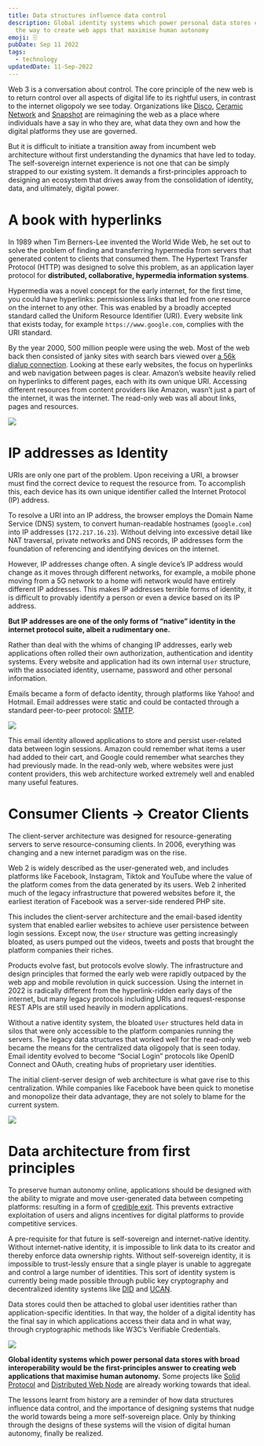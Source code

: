 ```yaml
---
title: Data structures influence data control
description: Global identity systems which power personal data stores could be
  the way to create web apps that maximise human autonomy
emoji: 🗄️
pubDate: Sep 11 2022
tags:
  - technology
updatedDate: 11-Sep-2022
---
```


Web 3 is a conversation about control. The core principle of the new web is to return control over all aspects of digital life to its rightful users, in contrast to the internet oligopoly we see today. Organizations like [Disco](https://disco.xyz/), [Ceramic Network](https://ceramic.network/) and [Snapshot](https://snapshot.org/) are reimagining the web as a place where individuals have a say in who they are, what data they own and how the digital platforms they use are governed.

But it is difficult to initiate a transition away from incumbent web architecture without first understanding the dynamics that have led to today. The self-sovereign internet experience is not one that can be simply strapped to our existing system. It demands a first-principles approach to designing an ecosystem that drives away from the consolidation of identity, data, and ultimately, digital power.

# A book with hyperlinks

In 1989 when Tim Berners-Lee invented the World Wide Web, he set out to solve the problem of finding and transferring hypermedia from servers that generated content to clients that consumed them. The Hypertext Transfer Protocol (HTTP) was designed to solve this problem, as an application layer protocol for **distributed, collaborative, hypermedia information systems**.

Hypermedia was a novel concept for the early internet, for the first time, you could have hyperlinks: permissionless links that led from one resource on the internet to any other. This was enabled by a broadly accepted standard called the Uniform Resource Identifier (URI). Every website link that exists today, for example `https://www.google.com`, complies with the URI standard.

By the year 2000, 500 million people were using the web. Most of the web back then consisted of janky sites with search bars viewed over [a 56k dialup connection](https://www.youtube.com/watch?v=gsNaR6FRuO0). Looking at these early websites, the focus on hyperlinks and web navigation between pages is clear. Amazon’s website heavily relied on hyperlinks to different pages, each with its own unique URI. Accessing different resources from content providers like Amazon, wasn’t just a part of the internet, it was the internet. The read-only web was all about links, pages and resources.

![](https://files.solderneer.me/blog/data-structures-data-control/1.png)

# IP addresses as Identity

URIs are only one part of the problem. Upon receiving a URI, a browser must find the correct device to request the resource from. To accomplish this, each device has its own unique identifier called the Internet Protocol (IP) address.

To resolve a URI into an IP address, the browser employs the Domain Name Service (DNS) system, to convert human-readable hostnames (`google.com`) into IP addresses (`172.217.16.23`). Without delving into excessive detail like NAT traversal, private networks and DNS records, IP addresses form the foundation of referencing and identifying devices on the internet.

However, IP addresses change often. A single device’s IP address would change as it moves through different networks, for example, a mobile phone moving from a 5G network to a home wifi network would have entirely different IP addresses. This makes IP addresses terrible forms of identity, it is difficult to provably identify a person or even a device based on its IP address.

**But IP addresses are one of the only forms of “native” identity in the internet protocol suite, albeit a rudimentary one.**

Rather than deal with the whims of changing IP addresses, early web applications often rolled their own authorization, authentication and identity systems. Every website and application had its own internal `User` structure, with the associated identity, username, password and other personal information.

Emails became a form of defacto identity, through platforms like Yahoo! and Hotmail. Email addresses were static and could be contacted through a standard peer-to-peer protocol: [SMTP](https://en.wikipedia.org/wiki/Simple_Mail_Transfer_Protocol).

![](https://files.solderneer.me/blog/data-structures-data-control/2.png)

This email identity allowed applications to store and persist user-related data between login sessions. Amazon could remember what items a user had added to their cart, and Google could remember what searches they had previously made. In the read-only web, where websites were just content providers, this web architecture worked extremely well and enabled many useful features.

# Consumer Clients → Creator Clients

The client-server architecture was designed for resource-generating servers to serve resource-consuming clients. In 2006, everything was changing and a new internet paradigm was on the rise.

Web 2 is widely described as the user-generated web, and includes platforms like Facebook, Instagram, Tiktok and YouTube where the value of the platform comes from the data generated by its users. Web 2 inherited much of the legacy infrastructure that powered websites before it, the earliest iteration of Facebook was a server-side rendered PHP site.

This includes the client-server architecture and the email-based identity system that enabled earlier websites to achieve user persistence between login sessions. Except now, the `User` structure was getting increasingly bloated, as users pumped out the videos, tweets and posts that brought the platform companies their riches.

Products evolve fast, but protocols evolve slowly. The infrastructure and design principles that formed the early web were rapidly outpaced by the web app and mobile revolution in quick succession. Using the internet in 2022 is radically different from the hyperlink-ridden early days of the internet, but many legacy protocols including URIs and request-response REST APIs are still used heavily in modern applications.

Without a native identity system, the bloated `User` structures held data in silos that were only accessible to the platform companies running the servers. The legacy data structures that worked well for the read-only web became the means for the centralized data oligopoly that is seen today. Email identity evolved to become “Social Login” protocols like OpenID Connect and OAuth, creating hubs of proprietary user identities.

The initial client-server design of web architecture is what gave rise to this centralization. While companies like Facebook have been quick to monetise and monopolize their data advantage, they are not solely to blame for the current system.

![](https://files.solderneer.me/blog/data-structures-data-control/3.png)

# Data architecture from first principles

To preserve human autonomy online, applications should be designed with the ability to migrate and move user-generated data between competing platforms: resulting in a form of [credible exit](https://subconscious.substack.com/p/credible-exit). This prevents extractive exploitation of users and aligns incentives for digital platforms to provide competitive services.

A pre-requisite for that future is self-sovereign and internet-native identity. Without internet-native identity, it is impossible to link data to its creator and thereby enforce data ownership rights. Without self-sovereign identity, it is impossible to trust-lessly ensure that a single player is unable to aggregate and control a large number of identities. This sort of identity system is currently being made possible through public key cryptography and decentralized identity systems like [DID](https://www.w3.org/TR/did-core/) and [UCAN](https://ucan.xyz/).

Data stores could then be attached to global user identities rather than application-specific identities. In that way, the holder of a digital identity has the final say in which applications access their data and in what way, through cryptographic methods like W3C’s Verifiable Credentials.

![](https://files.solderneer.me/blog/data-structures-data-control/4.png)

**Global identity systems which power personal data stores with broad interoperability would be the first-principles answer to creating web applications that maximise human autonomy.** Some projects like [Solid Protocol](https://solidproject.org/) and [Distributed Web Node](https://identity.foundation/decentralized-web-node/spec/) are already working towards that ideal.

The lessons learnt from history are a reminder of how data structures influence data control, and the importance of designing systems that nudge the world towards being a more self-sovereign place. Only by thinking through the designs of these systems will the vision of digital human autonomy, finally be realized.
